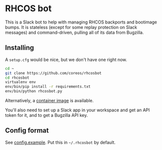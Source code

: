 # RHCOS bot

This is a Slack bot to help with managing RHCOS backports and bootimage bumps.  It is stateless (except for some replay protection on Slack messages) and command-driven, pulling all of its data from Bugzilla.

## Installing

A `setup.cfg` would be nice, but we don't have one right now.

```sh
cd ~
git clone https://github.com/coreos/rhcosbot
cd rhcosbot
virtualenv env
env/bin/pip install -r requirements.txt
env/bin/python rhcosbot.py
```

Alternatively, a [container image](https://quay.io/repository/bgilbert/rhcosbot) is available.

You'll also need to set up a Slack app in your workspace and get an API token for it, and to get a Bugzilla API key.

## Config format

See [config.example](config.example).  Put this in `~/.rhcosbot` by default.
